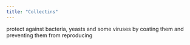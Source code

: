 ```yaml
---
title: "Collectins"
---
```

protect against bacteria, yeasts and some viruses by coating them and preventing them from reproducing

